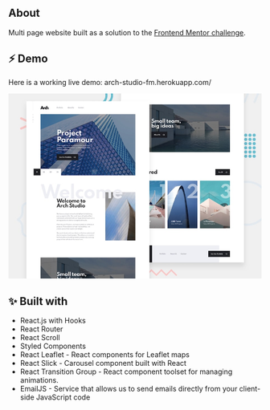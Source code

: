 ## About

Multi page website built as a solution to the [Frontend Mentor challenge](https://www.frontendmentor.io/challenges/arch-studio-multipage-website-wNIbOFYR6). 

## ⚡ Demo

Here is a working live demo: arch-studio-fm.herokuapp.com/

![demo screenshot](src/assets/desktop/preview.jpg)

## ✨ Built with

* React.js with Hooks
* React Router
* React Scroll
* Styled Components
* React Leaflet - React components for Leaflet maps
* React Slick - Carousel component built with React
* React Transition Group - React component toolset for managing animations.
* EmailJS - Service that allows us to send emails directly from your client-side JavaScript code
